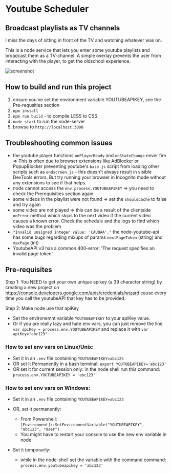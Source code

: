 # Youtube Scheduler
## Broadcast playlists as TV channels
I miss the days of sitting in front of the TV and watching whatever was on.

This is a node service that lets you enter some youtube playlists and broadcast them as a TV-channel.
A simple overlay prevents the user from interacting with the player, to get the oldschool experience.

![screenshot](http://i.imgur.com/220jd5k.jpg)

## How to build and run this project
1. ensure you've set the environment variable YOUTUBEAPIKEY, see the Pre-requsities section
2. `npm install`
3. `npm run build` - to compile LESS to CSS
4. `node start` to run the node-server
5. browse to `http://localhost:3000`


## Troubleshooting common issues
* the youtube player functions `onPlayerReady` and `onStateChange` never fire => This is often due to browser extensions like AdBlocker or PopupBlocker preventing youtube's `base.js` script from loading other scripts such as `endscreen.js` - this doesn't always result in visible DevTools errors. But try running your browser in Incognito mode without any extensions to see if that helps.
* node cannot access the `env.process.YOUTUBEAPIKEY` => you need to check the Prerequisities section again
* some videos in the playlist were not found => set the `shouldCache` to false and try again
* some video are not played => this can be a result of the clientside `onError` method which skips to the next video if the current video causes a known error. Check the schedule and the logs to find which video was the problem
* `"Invalid unsigned integer value: 'CAUQAA'."` the node-youtube-api has some bugs regarding mixups of params `nextPageToken` (string) and `maxPage` (int)
* YoutubeAPI v3 has a common 400-error: 'The request specifies an invalid page token'

## Pre-requisites
Step 1: You NEED to get your own unique apikey (a 39 character string) by creating a new project on https://console.developers.google.com/apis/credentials/wizard
cause every time you call the youtubeAPI that key has to be provided.

Step 2: Make node use that apiKey
* Set the environemnt variable `YOUTUBEAPIKEY` to your apiKey value.
* Or if you are really lazy and hate env vars, you can just remove the line `var apiKey = process.env.YOUTUBEAPIKEY` and replace it with `var apiKey="abc123"`

### How to set env vars on Linux/Unix:
* Set it in an `.env` file containing `YOUTUBEAPIKEY=abc123`
* OR set it Permanently in a bash terminal: `export YOUTUBEAPIKEY='abc123'`
* OR set it for current session only: in the node shell run this command: `process.env.YOUTUBEAPIKEY = 'abc123'`

### How to set env vars on Windows:
* Set it in an `.env` file containing `YOUTUBEAPIKEY=abc123`
* OR, set it permanently:
  * From Powershell:
 `[Environment]::SetEnvironmentVariable("YOUTUBEAPIKEY", "abc123", "User")`
  * You might have to restart your console to use the new env variable in node

* Set it temporarily:
  * while in the node-shell set the variable with the command command: `process.env.youtubeapikey = 'abc123'`
